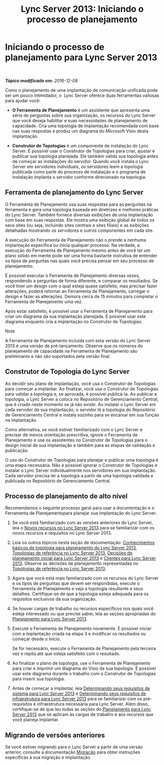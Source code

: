 ﻿---
title: 'Lync Server 2013: Iniciando o processo de planejamento'
TOCTitle: Iniciando o processo de planejamento
ms:assetid: df3722b3-f859-49e1-b3ff-ee6863483731
ms:mtpsurl: https://technet.microsoft.com/pt-br/library/Gg398986(v=OCS.15)
ms:contentKeyID: 49308340
ms.date: 12/10/2016
mtps_version: v=OCS.15
ms.translationtype: HT
---

# Iniciando o processo de planejamento para Lync Server 2013

 

_**Tópico modificado em:** 2016-12-08_

Como o planejamento de uma implantação de comunicação unificada pode ser um pouco intimidador, o  Lync Server oferece duas ferramentas valiosas para ajudar você:

  - **O Ferramenta de Planejamento** é um assistente que apresenta uma série de perguntas sobre sua organização, os recursos do Lync Server que você deseja habilitar e suas necessidades de planejamento de capacidade. Cria uma topologia de implantação recomendada com base nas suas respostas e produz um diagrama do Microsoft Visio desta implantação.

  - **Construtor de Topologias** é um componente de instalação do Lync Server. É possível usar o Construtor de Topologias para criar, ajustar e publicar sua topologia planejada. Ele também valida sua topologia antes de começar as instalações do servidor. Quando você instala o Lync Server em servidores individuais, os servidores leem a topologia publicada como parte do processo de instalação e o programa de instalação implanta o servidor conforme direcionado na topologia.

## Ferramenta de planejamento do Lync Server

O Ferramenta de Planejamento usa suas respostas para as perguntas na ferramenta e gera uma topologia baseada em diretrizes e melhores práticas do Lync Server. Também fornece diversas exibições de uma implantação com base em suas respostas. Ele mostra uma exibição global de todos os seus sites (ou seja, incluindo sites centrais e sites filiais) e as exibições detalhadas mostrando os servidores e outros componentes em cada site.

A execução do Ferramenta de Planejamento não o prende a nenhuma implantação específica ou inicia qualquer processo. Na verdade, a execução do Ferramenta de Planejamento mesmo antes de você ter um plano sólido em mente pode ser uma forma bastante instrutiva de entender os tipos de perguntas nas quais você precisa pensar em seu processo de planejamento.

É possível executar o Ferramenta de Planejamento diversas vezes, respondendo a perguntas de forma diferente, e comparar os resultados. Se você tiver um design com o qual esteja quase satisfeito, mas precisar fazer alterações, poderá retornar ao Ferramenta de Planejamento, carregar o design e fazer as alterações. Demora cerca de 15 minutos para completar o Ferramenta de Planejamento uma vez.

Após estar satisfeito, é possível usar o Ferramenta de Planejamento para criar um diagrama da sua implantação planejada. É possível usar este diagrama enquanto cria a implantação no Construtor de Topologias.

> [!NOTE]  
> A Ferramenta de Planejamento incluída com esta versão do Lync Server 2013 é uma versão de pré-lançamento. Observe que os números do planejamento de capacidade na Ferramenta de Planejamento são preliminares e não são suportados pela versão final.

## Construtor de Topologia do Lync Server

Ao decidir seu plano de implantação, você usa o Construtor de Topologias para começar a implantar. Ao finalizar, você usa o Construtor de Topologias para validar a topologia e, se aprovada, é possível publicá-la. Ao publicar a topologia, o Lync Server a coloca no Repositório de Gerenciamento Central, que é criado neste momento se já não existir. Ao instalar o Lync Server em cada servidor da sua implantação, o servidor lê a topologia do Repositório de Gerenciamento Central e instala sozinho para se encaixar em sua função na implantação.

Como alternativa, se você estiver familiarizado com o Lync Server e precisar de menos orientação prescritiva, ignore o Ferramenta de Planejamento e use os assistentes no Construtor de Topologias para o design inicial de sua implantação e também para as etapas de validação e publicação.

O uso do Construtor de Topologias para planejar e publicar uma topologia é uma etapa necessária. Não é possível ignorar o Construtor de Topologias e instalar o Lync Server individualmente nos servidores em sua implantação. Cada servidor precisa ler a topologia a partir de uma topologia validada e publicada no Repositório de Gerenciamento Central.

## Processo de planejamento de alto nível

Recomendamos o seguinte processo geral para usar a documentação e o Ferramenta de Planejamentopara planejar sua implantação do Lync Server.

1.  Se você está familiarizado com as versões anteriores do Lync Server, leia o [Novos recursos no Lync Server 2013](lync-server-2013-new-features.md) para se familiarizar com os novos recursos e requisitos no Lync Server 2013.

2.  Leia os outros tópicos nesta seção de documentação: [Conhecimentos básicos de topologia para planejamento do Lync Server 2013](lync-server-2013-topology-basics-you-must-know-before-planning.md), [Topologias de referência no Lync Server 2013](lync-server-2013-reference-topologies.md), [Decisões de planejamento inicial para Lync Server 2013](lync-server-2013-initial-planning-decisions.md) e [Clientes para Lync Server 2013](lync-server-2013-clients.md). Observe as decisões de planejamento representadas no [Topologias de referência no Lync Server 2013](lync-server-2013-reference-topologies.md).

3.  Agora que você está mais familiarizado com os recursos do Lync Server e os tipos de perguntas que devem ser respondidas, execute o Ferramenta de Planejamento e veja a topologia resultante e seus detalhes. Certifique-se de que a topologia esteja adequada para os requisitos exclusivos da sua organização.

4.  Se houver cargas de trabalho ou recursos específicos nos quais você esteja interessado ou que precise saber, leia as seções apropriadas do [Planejamento para Lync Server 2013](lync-server-2013-planning.md).

5.  Execute o Ferramenta de Planejamento novamente. É possível iniciar com a implantação criada na etapa 3 e modificar os resultados ou começar desde o início.
    
    Se for necessário, execute o Ferramenta de Planejamento pela terceira vez e repita até que esteja satisfeito com o resultado.

6.  Ao finalizar o plano de topologia, use o Ferramenta de Planejamento para criar e imprimir um diagrama do Visio da sua topologia. É possível usar este diagrama durante o trabalho com o Construtor de Topologias para inserir sua topologia.

7.  Antes de começar a implantar, leia [Determinando seus requisitos de sistema para Lync Server 2013](lync-server-2013-determining-your-system-requirements.md) e [Determinando seus requisitos de infraestrutura para Lync Server 2013](lync-server-2013-determining-your-infrastructure-requirements.md) para se familiarizar com os pré-requisitos e infraestrutura necessária para Lync Server. Além disso, certifique-se de que leu todas as seções do [Planejamento para Lync Server 2013](lync-server-2013-planning.md) que se aplicam às cargas de trabalho e aos recursos que você planeja implantar.

## Migrando de versões anteriores

Se você estiver migrando para o Lync Server a partir de uma versão anterior, consulte a documentação [Migração](migration.md) para obter instruções específicas à sua migração e implantação.

